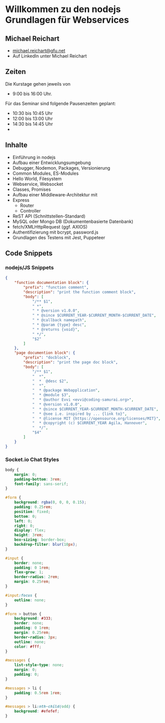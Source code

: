 # Willkommen zu den nodejs Grundlagen für Webservices

## Michael Reichart

-   michael.reichart@gfu.net
-   Auf LinkedIn unter Michael Reichart

## Zeiten

Die Kurstage gehen jeweils von

-   9:00 bis 16:00 Uhr.

Für das Seminar sind folgende Pausenzeiten geplant:

-   10:30 bis 10:45 Uhr
-   12:00 bis 13:00 Uhr
-   14:30 bis 14:45 Uhr
-

## Inhalte

-   Einführung in nodejs
-   Aufbau einer Entwicklungsumgebung
-   Debugger, Nodemon, Packages, Versionierung
-   Common Modules, ES-Modules
-   Hello World, Filesystem
-   Webservice, Websocket
-   Classes, Promises
-   Aufbau einer Middleware-Architektur mit
-   Express
    -   Router
    -   Controller
-   ReST API (Schnittstellen-Standard)
-   MySQL oder Mongo DB (Dokumentenbasierte Datenbank)
-   fetch/XMLHttpRequest (ggf. AXIOS)
-   Authentifizierung mit bcrypt, password.js
-   Grundlagen des Testens mit Jest, Puppeteer

## Code Snippets

### nodejs/JS Snippets

```json
{
    "function documentation block": {
        "prefix": "function comment",
        "description": "print the function comment block",
        "body": [
            "/** $1",
            " *",
            " * @version v1.0.0",
            " * @since $CURRENT_YEAR-$CURRENT_MONTH-$CURRENT_DATE",
            " * @callback namepath",
            " * @param {type} desc",
            " * @returns {void}",
            " */",
            "$2"
        ]
    },
    "page documention block": {
        "prefix": "docblock",
        "description": "print the page doc block",
        "body": [
            "/** $1",
            "  *",
            "  *  @desc $2",
            "  *",
            "  * @package Webapplication",
            "  * @module $3",
            "  * @author Evvi <evvi@coding-samurai.org>",
            "  * @version v1.0.0",
            "  * @since $CURRENT_YEAR-$CURRENT_MONTH-$CURRENT_DATE",
            "  * @see i.e. inspired by ... {link to}",
            "  * @license MIT {https://opensource.org/licenses/MIT}",
            "  * @copyright (c) $CURRENT_YEAR Agila, Hannover",
            "  */",
            "$4"
        ]
    }
}
```

### Socket.io Chat Styles

```css
body {
    margin: 0;
    padding-bottom: 3rem;
    font-family: sans-serif;
}

#form {
    background: rgba(0, 0, 0, 0.15);
    padding: 0.25rem;
    position: fixed;
    bottom: 0;
    left: 0;
    right: 0;
    display: flex;
    height: 3rem;
    box-sizing: border-box;
    backdrop-filter: blur(10px);
}

#input {
    border: none;
    padding: 0 1rem;
    flex-grow: 1;
    border-radius: 2rem;
    margin: 0.25rem;
}

#input:focus {
    outline: none;
}

#form > button {
    background: #333;
    border: none;
    padding: 0 1rem;
    margin: 0.25rem;
    border-radius: 3px;
    outline: none;
    color: #fff;
}

#messages {
    list-style-type: none;
    margin: 0;
    padding: 0;
}

#messages > li {
    padding: 0.5rem 1rem;
}

#messages > li:nth-child(odd) {
    background: #efefef;
}
```
